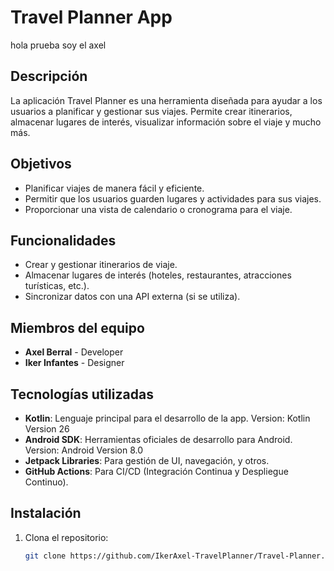# Travel Planner App
hola prueba soy el axel
## Descripción
La aplicación Travel Planner es una herramienta diseñada para ayudar a los usuarios a planificar y gestionar sus viajes. Permite crear itinerarios, almacenar lugares de interés, visualizar información sobre el viaje y mucho más.

## Objetivos
- Planificar viajes de manera fácil y eficiente.
- Permitir que los usuarios guarden lugares y actividades para sus viajes.
- Proporcionar una vista de calendario o cronograma para el viaje.

## Funcionalidades
- Crear y gestionar itinerarios de viaje.
- Almacenar lugares de interés (hoteles, restaurantes, atracciones turísticas, etc.).
- Sincronizar datos con una API externa (si se utiliza).

## Miembros del equipo
- **Axel Berral** - Developer
- **Iker Infantes** - Designer

## Tecnologías utilizadas
- **Kotlin**: Lenguaje principal para el desarrollo de la app. Version: Kotlin Version 26
- **Android SDK**: Herramientas oficiales de desarrollo para Android. Version: Android Version 8.0
- **Jetpack Libraries**: Para gestión de UI, navegación, y otros.
- **GitHub Actions**: Para CI/CD (Integración Continua y Despliegue Continuo).

## Instalación
1. Clona el repositorio:
   ```bash
   git clone https://github.com/IkerAxel-TravelPlanner/Travel-Planner.git
